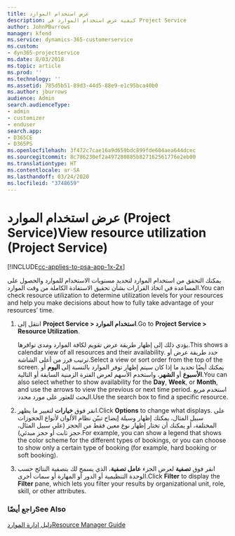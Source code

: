 ```yaml
---
title: عرض استخدام الموارد
description: كيفية عرض استخدام الموارد في Project Service
author: JohnPBurrows
manager: kfend
ms.service: dynamics-365-customerservice
ms.custom:
- dyn365-projectservice
ms.date: 8/03/2018
ms.topic: article
ms.prod: ''
ms.technology: ''
ms.assetid: 785d5b51-89d3-44d5-88e9-e1c95bca40b0
ms.author: jburrows
audience: Admin
search.audienceType:
- admin
- customizer
- enduser
search.app:
- D365CE
- D365PS
ms.openlocfilehash: 3f472c7cae16a9d659bdc899fde604aea644dcec
ms.sourcegitcommit: 8c786230ef2a497280885b827162561776e2eb00
ms.translationtype: HT
ms.contentlocale: ar-SA
ms.lasthandoff: 03/24/2020
ms.locfileid: "3748659"
---
```

# <a name="view-resource-utilization-project-service"></a><span data-ttu-id="64d79-103">عرض استخدام الموارد (Project Service)</span><span class="sxs-lookup"><span data-stu-id="64d79-103">View resource utilization (Project Service)</span></span>

[!INCLUDE[cc-applies-to-psa-app-1x-2x](../includes/cc-applies-to-psa-app-1x-2x.md)]

<span data-ttu-id="64d79-104">يمكنك التحقق من استخدام الموارد لتحديد مستويات الاستخدام للموارد والحصول على المساعدة في اتخاذ القرارات بشأن تحقيق الاستفادة الكاملة من وقت الموارد.</span><span class="sxs-lookup"><span data-stu-id="64d79-104">You can check resource utilization to determine utilization levels for your resources and help you make decisions about how to fully take advantage of your resources’ time.</span></span>  
  
1. <span data-ttu-id="64d79-105">انتقل إلى **Project Service > استخدام الموارد‬**.</span><span class="sxs-lookup"><span data-stu-id="64d79-105">Go to **Project Service > Resource Utilization**.</span></span> 

     <span data-ttu-id="64d79-106">يؤدي ذلك إلى إظهار طريقة عرض تقويم لكافة الموارد ومدى توافرها.</span><span class="sxs-lookup"><span data-stu-id="64d79-106">This shows a calendar view of all resources and their availability.</span></span> <span data-ttu-id="64d79-107">حدد طريقة عرض أو ترتيب فرز من أعلى الشاشة.</span><span class="sxs-lookup"><span data-stu-id="64d79-107">Select a view or sort order from the top of the screen.</span></span> <span data-ttu-id="64d79-108">يمكنك أيضًا تحديد ما إذا كان سيتم إظهار توفر الموارد بالنسبة إلى **اليوم** أو **الأسبوع** أو **الشهر**، واستخدم الأسهم لعرض الفترة الزمنية السابقة أو التالية.</span><span class="sxs-lookup"><span data-stu-id="64d79-108">You can also select whether to show availability for the **Day**, **Week**, or **Month**, and use the arrows to view the previous or next time period.</span></span> <span data-ttu-id="64d79-109">استخدم مربع البحث للعثور على مورد محدد.</span><span class="sxs-lookup"><span data-stu-id="64d79-109">Use the search box to find a specific resource.</span></span>      
  
2. <span data-ttu-id="64d79-110">انقر فوق **خيارات** لتغيير ما يظهر.</span><span class="sxs-lookup"><span data-stu-id="64d79-110">Click **Options** to change what displays.</span></span> <span data-ttu-id="64d79-111">على سبيل المثال، يمكنك إظهار وسيلة إيضاح تبيّن نظام الألوان لأنواع الحجوزات المختلفة، أو يمكنك أن تختار إظهار نوع معين فقط من الحجز (على سبيل المثال، حجز ثابت أو حجز مبدئي).</span><span class="sxs-lookup"><span data-stu-id="64d79-111">For example, you can show a legend that shows the color scheme for the different types of bookings, or you can choose to show only a certain type of booking (for example, hard booking or soft booking).</span></span>  

3. <span data-ttu-id="64d79-112">انقر فوق **تصفية** لعرض الجزء **عامل تصفية**، الذي يسمح لك بتصفية النتائج حسب الوحدة التنظيمية أو الدور أو المهارة أو سمات أخرى.</span><span class="sxs-lookup"><span data-stu-id="64d79-112">Click **Filter** to display the **Filter** pane, which lets you filter your results by organizational unit, role, skill, or other attributes.</span></span>  
  
### <a name="see-also"></a><span data-ttu-id="64d79-113">راجع أيضًا</span><span class="sxs-lookup"><span data-stu-id="64d79-113">See Also</span></span>  
 [<span data-ttu-id="64d79-114">دليل إدارة الموارد</span><span class="sxs-lookup"><span data-stu-id="64d79-114">Resource Manager Guide</span></span>](../project-service/resource-manager-guide.md)

